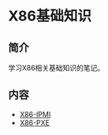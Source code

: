 # X86基础知识

## 简介
学习X86相关基础知识的笔记。

## 内容
- [X86-IPMI](https://gitbook.big1000.com/13-X86_System/10-X86%E5%9F%BA%E7%A1%80%E7%9F%A5%E8%AF%86/01-X86-IPMI.html)
- [X86-PXE](https://gitbook.big1000.com/13-X86_System/10-X86%E5%9F%BA%E7%A1%80%E7%9F%A5%E8%AF%86/02-X86-PXE.html)
